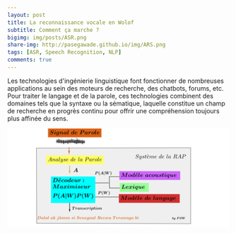 ```yaml
---
layout: post
title: La reconnaissance vocale en Wolof
subtitle: Comment ça marche ?
bigimg: img/posts/ASR.png
share-img: http://pasegawade.github.io/img/ARS.png
tags: [ASR, Speech Recognition, NLP]
comments: true
---
```


Les technologies d'ingénierie linguistique font fonctionner de nombreuses applications au sein des moteurs de recherche, des chatbots, forums, etc. Pour traiter le langage et de la parole, ces technologies combinent des domaines tels que la syntaxe ou la sématique, laquelle constitue un champ de recherche en progrès continu pour offrir une compréhension toujours plus affinée du sens. 

[![ASR Système](/img/posts/ASR.png)](/img/posts/ASR.png)

